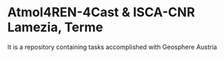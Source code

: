 # Atmol4REN-4Cast & ISCA-CNR Lamezia, Terme
It is a repository containing tasks accomplished with Geosphere Austria 
